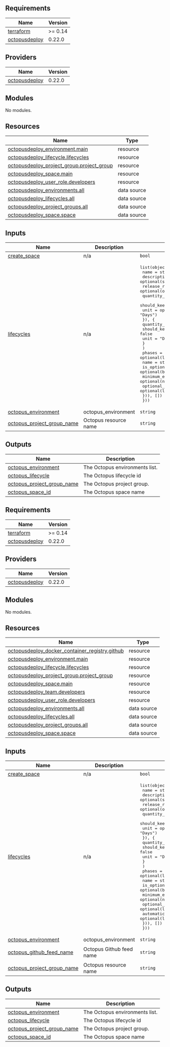 ## Requirements

| Name | Version |
|------|---------|
| <a name="requirement_terraform"></a> [terraform](#requirement\_terraform) | >= 0.14 |
| <a name="requirement_octopusdeploy"></a> [octopusdeploy](#requirement\_octopusdeploy) | 0.22.0 |

## Providers

| Name | Version |
|------|---------|
| <a name="provider_octopusdeploy"></a> [octopusdeploy](#provider\_octopusdeploy) | 0.22.0 |

## Modules

No modules.

## Resources

| Name | Type |
|------|------|
| [octopusdeploy_environment.main](https://registry.terraform.io/providers/OctopusDeployLabs/octopusdeploy/0.22.0/docs/resources/environment) | resource |
| [octopusdeploy_lifecycle.lifecycles](https://registry.terraform.io/providers/OctopusDeployLabs/octopusdeploy/0.22.0/docs/resources/lifecycle) | resource |
| [octopusdeploy_project_group.project_group](https://registry.terraform.io/providers/OctopusDeployLabs/octopusdeploy/0.22.0/docs/resources/project_group) | resource |
| [octopusdeploy_space.main](https://registry.terraform.io/providers/OctopusDeployLabs/octopusdeploy/0.22.0/docs/resources/space) | resource |
| [octopusdeploy_user_role.developers](https://registry.terraform.io/providers/OctopusDeployLabs/octopusdeploy/0.22.0/docs/resources/user_role) | resource |
| [octopusdeploy_environments.all](https://registry.terraform.io/providers/OctopusDeployLabs/octopusdeploy/0.22.0/docs/data-sources/environments) | data source |
| [octopusdeploy_lifecycles.all](https://registry.terraform.io/providers/OctopusDeployLabs/octopusdeploy/0.22.0/docs/data-sources/lifecycles) | data source |
| [octopusdeploy_project_groups.all](https://registry.terraform.io/providers/OctopusDeployLabs/octopusdeploy/0.22.0/docs/data-sources/project_groups) | data source |
| [octopusdeploy_space.space](https://registry.terraform.io/providers/OctopusDeployLabs/octopusdeploy/0.22.0/docs/data-sources/space) | data source |

## Inputs

| Name | Description | Type | Default | Required |
|------|-------------|------|---------|:--------:|
| <a name="input_create_space"></a> [create\_space](#input\_create\_space) | n/a | `bool` | `false` | no |
| <a name="input_lifecycles"></a> [lifecycles](#input\_lifecycles) | n/a | <pre>list(object({<br>    name        = string<br>    description = optional(string, "Default description")<br>    release_retention_policy = optional(object({<br>      quantity_to_keep    = optional(number, 30)<br>      should_keep_forever = optional(bool, false)<br>      unit                = optional(string, "Days")<br>      }), {<br>      quantity_to_keep    = 30<br>      should_keep_forever = false<br>      unit                = "Days"<br>      }<br>    )<br>    phases = optional(list(object({<br>      name                                  = string<br>      is_optional_phase                     = optional(bool, false)<br>      minimum_environments_before_promotion = optional(number, 1)<br>      optional_deployment_targets           = optional(list(string), [])<br>    })), [])<br>  }))</pre> | `[]` | no |
| <a name="input_octopus_environment"></a> [octopus\_environment](#input\_octopus\_environment) | octopus\_environment | `string` | `""` | no |
| <a name="input_octopus_project_group_name"></a> [octopus\_project\_group\_name](#input\_octopus\_project\_group\_name) | Octopus resource name | `string` | `null` | no |

## Outputs

| Name | Description |
|------|-------------|
| <a name="output_octopus_environment"></a> [octopus\_environment](#output\_octopus\_environment) | The Octopus environments list. |
| <a name="output_octopus_lifecycle"></a> [octopus\_lifecycle](#output\_octopus\_lifecycle) | The Octopus lifecycle id |
| <a name="output_octopus_project_group_name"></a> [octopus\_project\_group\_name](#output\_octopus\_project\_group\_name) | The Octopus project group. |
| <a name="output_octopus_space_id"></a> [octopus\_space\_id](#output\_octopus\_space\_id) | The Octopus space name |
<!-- BEGIN_TF_DOCS -->
## Requirements

| Name | Version |
|------|---------|
| <a name="requirement_terraform"></a> [terraform](#requirement\_terraform) | >= 0.14 |
| <a name="requirement_octopusdeploy"></a> [octopusdeploy](#requirement\_octopusdeploy) | 0.22.0 |

## Providers

| Name | Version |
|------|---------|
| <a name="provider_octopusdeploy"></a> [octopusdeploy](#provider\_octopusdeploy) | 0.22.0 |

## Modules

No modules.

## Resources

| Name | Type |
|------|------|
| [octopusdeploy_docker_container_registry.github](https://registry.terraform.io/providers/OctopusDeployLabs/octopusdeploy/0.22.0/docs/resources/docker_container_registry) | resource |
| [octopusdeploy_environment.main](https://registry.terraform.io/providers/OctopusDeployLabs/octopusdeploy/0.22.0/docs/resources/environment) | resource |
| [octopusdeploy_lifecycle.lifecycles](https://registry.terraform.io/providers/OctopusDeployLabs/octopusdeploy/0.22.0/docs/resources/lifecycle) | resource |
| [octopusdeploy_project_group.project_group](https://registry.terraform.io/providers/OctopusDeployLabs/octopusdeploy/0.22.0/docs/resources/project_group) | resource |
| [octopusdeploy_space.main](https://registry.terraform.io/providers/OctopusDeployLabs/octopusdeploy/0.22.0/docs/resources/space) | resource |
| [octopusdeploy_team.developers](https://registry.terraform.io/providers/OctopusDeployLabs/octopusdeploy/0.22.0/docs/resources/team) | resource |
| [octopusdeploy_user_role.developers](https://registry.terraform.io/providers/OctopusDeployLabs/octopusdeploy/0.22.0/docs/resources/user_role) | resource |
| [octopusdeploy_environments.all](https://registry.terraform.io/providers/OctopusDeployLabs/octopusdeploy/0.22.0/docs/data-sources/environments) | data source |
| [octopusdeploy_lifecycles.all](https://registry.terraform.io/providers/OctopusDeployLabs/octopusdeploy/0.22.0/docs/data-sources/lifecycles) | data source |
| [octopusdeploy_project_groups.all](https://registry.terraform.io/providers/OctopusDeployLabs/octopusdeploy/0.22.0/docs/data-sources/project_groups) | data source |
| [octopusdeploy_space.space](https://registry.terraform.io/providers/OctopusDeployLabs/octopusdeploy/0.22.0/docs/data-sources/space) | data source |

## Inputs

| Name | Description | Type | Default | Required |
|------|-------------|------|---------|:--------:|
| <a name="input_create_space"></a> [create\_space](#input\_create\_space) | n/a | `bool` | `false` | no |
| <a name="input_lifecycles"></a> [lifecycles](#input\_lifecycles) | n/a | <pre>list(object({<br>    name        = string<br>    description = optional(string, "Default description")<br>    release_retention_policy = optional(object({<br>      quantity_to_keep    = optional(number, 30)<br>      should_keep_forever = optional(bool, false)<br>      unit                = optional(string, "Days")<br>      }), {<br>      quantity_to_keep    = 30<br>      should_keep_forever = false<br>      unit                = "Days"<br>      }<br>    )<br>    phases = optional(list(object({<br>      name                                  = string<br>      is_optional_phase                     = optional(bool, false)<br>      minimum_environments_before_promotion = optional(number, 1)<br>      optional_deployment_targets           = optional(list(string), [])<br>      automatic_deployment_targets          = optional(list(string), [])<br>    })), [])<br>  }))</pre> | `[]` | no |
| <a name="input_octopus_environment"></a> [octopus\_environment](#input\_octopus\_environment) | octopus\_environment | `string` | `""` | no |
| <a name="input_octopus_github_feed_name"></a> [octopus\_github\_feed\_name](#input\_octopus\_github\_feed\_name) | Octopus Github feed name | `string` | `"Github Container Registry"` | no |
| <a name="input_octopus_project_group_name"></a> [octopus\_project\_group\_name](#input\_octopus\_project\_group\_name) | Octopus resource name | `string` | `null` | no |

## Outputs

| Name | Description |
|------|-------------|
| <a name="output_octopus_environment"></a> [octopus\_environment](#output\_octopus\_environment) | The Octopus environments list. |
| <a name="output_octopus_lifecycle"></a> [octopus\_lifecycle](#output\_octopus\_lifecycle) | The Octopus lifecycle id |
| <a name="output_octopus_project_group_name"></a> [octopus\_project\_group\_name](#output\_octopus\_project\_group\_name) | The Octopus project group. |
| <a name="output_octopus_space_id"></a> [octopus\_space\_id](#output\_octopus\_space\_id) | The Octopus space name |
<!-- END_TF_DOCS -->